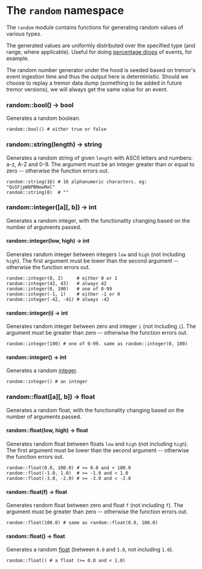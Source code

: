 # The `random` namespace

The `random` module contains functions for generating random values of various types.

The generated values are uniformly distributed over the specified type (and range, where applicable). Useful for doing [percentage drops](../recipes.md#percentage-drops-of-events) of events, for example.

The random number generator under the hood is seeded based on tremor's event ingestion time and thus the output here is deterministic. Should we choose to replay a tremor data dump (something to be added in future tremor versions), we will always get the same value for an event.

### random::bool() -> bool

Generates a random boolean.

```tremor
random::bool() # either true or false
```


### random::string(length) -> string

Generates a random string of given `length` with ASCII letters and numbers: a-z, A-Z and 0-9. The argument must be an integer greater than or equal to zero -- otherwise the function errors out.

```tremor
random::string(16) # 16 alphanumeric characters. eg: "QuSFjpW8PBNewRml"
random::string(0)  # ""
```


### random::integer([a][, b]) -> int

Generates a random integer, with the functionality changing based on the number of arguments passed.

#### random::integer(low, high) -> int

Generates random integer between integers `low` and `high` (not including `high`). The first argument must be lower than the second argument -- otherwise the function errors out.

```tremor
random::integer(0, 2)     # either 0 or 1
random::integer(42, 43)   # always 42
random::integer(0, 100)   # one of 0-99
random::integer(-1, 1)    # either -1 or 0
random::integer(-42, -41) # always -42
```

#### random::integer(i) -> int

Generates random integer between zero and integer `i` (not including `i`). The argument must be greater than zero -- otherwise the function errors out.

```tremor
random::integer(100) # one of 0-99. same as random::integer(0, 100)
```

#### random::integer() -> int

Generates a random [integer](../index.md#integer-numerics).

```tremor
random::integer() # an integer
```


### random::float([a][, b]) -> float

Generates a random float, with the functionality changing based on the number of arguments passed.

#### random::float(low, high) -> float

Generates random float between floats `low` and `high` (not including `high`). The first argument must be lower than the second argument -- otherwise the function errors out.

```tremor
random::float(0.0, 100.0) # >= 0.0 and < 100.0
random::float(-1.0, 1.0)  # >= -1.0 and < 1.0
random::float(-3.0, -2.0) # >= -3.0 and < -2.0
```

#### random::float(f) -> float

Generates random float between zero and float `f` (not including `f`). The argument must be greater than zero -- otherwise the function errors out.

```tremor
random::float(100.0) # same as random::float(0.0, 100.0)
```

#### random::float() -> float

Generates a random [float](../index.md#floating-point-numerics) (between `0.0` and `1.0`, not including `1.0`).

```tremor
random::float() # a float (>= 0.0 and < 1.0)
```
